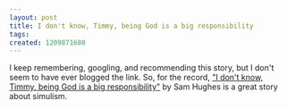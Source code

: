 ```yaml
---
layout: post
title: I don't know, Timmy, being God is a big responsibility
tags: 
created: 1209871680
---
```

I keep remembering, googling, and recommending this story, but I don't seem to have ever blogged the link.  So, for the record, ["I don't know, Timmy, being God is a big responsibility"](http://qntm.org/?responsibility) by Sam Hughes is a great story about simulism.
